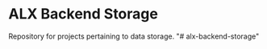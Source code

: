 # ALX Backend Storage

Repository for projects pertaining to data storage.
"# alx-backend-storage" 
